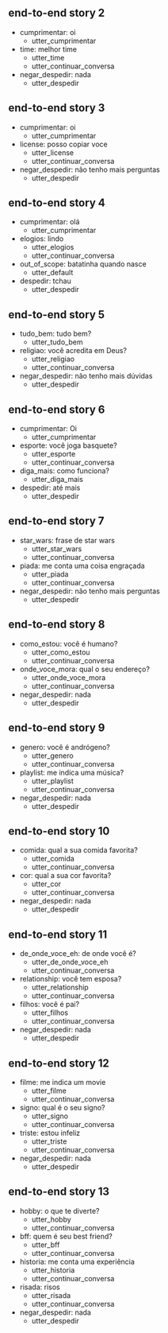 ## end-to-end story 2
* cumprimentar: oi
   - utter_cumprimentar
* time: melhor time
   - utter_time
   - utter_continuar_conversa
* negar_despedir: nada
   - utter_despedir

## end-to-end story 3
* cumprimentar: oi
   - utter_cumprimentar
* license: posso copiar voce
   - utter_license
   - utter_continuar_conversa
* negar_despedir: não tenho mais perguntas
   - utter_despedir

## end-to-end story 4
* cumprimentar: olá
   - utter_cumprimentar
* elogios: lindo
   - utter_elogios
   - utter_continuar_conversa
* out_of_scope: batatinha quando nasce
   - utter_default
* despedir: tchau
   - utter_despedir

## end-to-end story 5
* tudo_bem: tudo bem?
   - utter_tudo_bem
* religiao: você acredita em Deus?
   - utter_religiao
   - utter_continuar_conversa
* negar_despedir: não tenho mais dúvidas
   - utter_despedir

## end-to-end story 6
* cumprimentar: Oi
   - utter_cumprimentar
* esporte: você joga basquete?
   - utter_esporte
   - utter_continuar_conversa
* diga_mais: como funciona?
   - utter_diga_mais
* despedir: até mais
   - utter_despedir


## end-to-end story 7
* star_wars: frase de star wars
   - utter_star_wars
   - utter_continuar_conversa
* piada: me conta uma coisa engraçada
   - utter_piada
   - utter_continuar_conversa
* negar_despedir: não tenho mais perguntas
   - utter_despedir

## end-to-end story 8
* como_estou: você é humano?
   - utter_como_estou
   - utter_continuar_conversa
* onde_voce_mora: qual o seu endereço?
   - utter_onde_voce_mora
   - utter_continuar_conversa
* negar_despedir: nada
   - utter_despedir

## end-to-end story 9
* genero: você é andrógeno?
   - utter_genero
   - utter_continuar_conversa
* playlist: me indica uma música?
   - utter_playlist
   - utter_continuar_conversa
* negar_despedir: nada
   - utter_despedir

## end-to-end story 10
* comida: qual a sua comida favorita?
   - utter_comida
   - utter_continuar_conversa
* cor: qual a sua cor favorita?
   - utter_cor
   - utter_continuar_conversa
* negar_despedir: nada
   - utter_despedir

## end-to-end story 11
* de_onde_voce_eh: de onde você é?
   - utter_de_onde_voce_eh
   - utter_continuar_conversa
* relationship: você tem esposa?
   - utter_relationship
   - utter_continuar_conversa
* filhos: você é pai?
   - utter_filhos
   - utter_continuar_conversa
* negar_despedir: nada
   - utter_despedir

## end-to-end story 12
* filme: me indica um movie
   - utter_filme
   - utter_continuar_conversa
* signo: qual é o seu signo?
   - utter_signo
   - utter_continuar_conversa
* triste: estou infeliz
   - utter_triste
   - utter_continuar_conversa
* negar_despedir: nada
   - utter_despedir

## end-to-end story 13
* hobby: o que te diverte?
   - utter_hobby
   - utter_continuar_conversa
* bff: quem é seu best friend?
   - utter_bff
   - utter_continuar_conversa
* historia: me conta uma experiência
   - utter_historia
   - utter_continuar_conversa
* risada: risos
   - utter_risada
   - utter_continuar_conversa
* negar_despedir: nada
   - utter_despedir